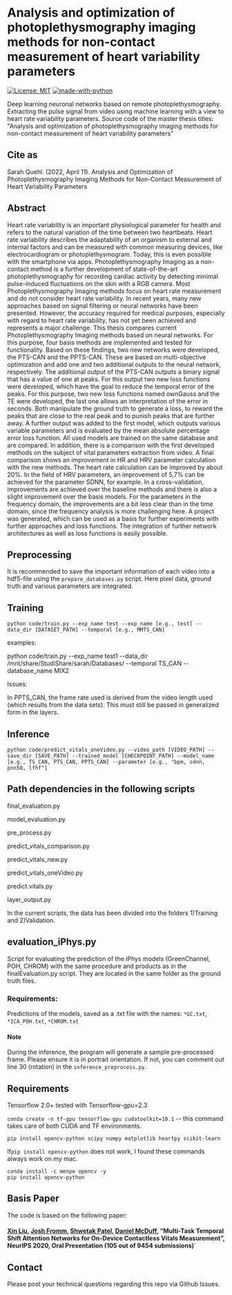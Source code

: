 # Analysis and optimization of photoplethysmography imaging methods for non-contact measurement of heart variability parameters

[![License: MIT](https://img.shields.io/badge/License-MIT-yellow.svg)](https://opensource.org/licenses/MIT)
[![made-with-python](https://img.shields.io/badge/Made%20with-Python-1f425f.svg)](https://www.python.org/)

Deep learning neuronal networks based on remote photoplethysmography. Extracting the pulse signal from video using machine learning with a view to heart rate variability parameters.
Source code of the master thesis titles: "Analysis and optimization of photoplethysmography imaging methods for non-contact measurement of heart variability parameters"

## Cite as

Sarah Quehl. (2022, April 11). Analysis and Optimization of Photoplethysmography Imaging Methods for Non-Contact Measurement of Heart Variability Parameters

## Abstract 
Heart rate variability is an important physiological parameter for health and refers to the natural
variation of the time between two heartbeats. Heart rate variability describes the adaptability of an
organism to external and internal factors and can be measured with common measuring devices, like
electrocardiogram or photoplethysmogram. Today, this is even possible with the smartphone via apps.
Photoplethysmography Imaging as a non-contact method is a further development of state-of-the-art
photoplethysmography for recording cardiac activity by detecting minimal pulse-induced fluctuations
on the skin with a RGB camera. Most Photoplethysmography Imaging methods focus on heart rate
measurement and do not consider heart rate variability. In recent years, many new approaches based
on signal filtering or neural networks have been presented. However, the accuracy required for medical
purposes, especially with regard to heart rate variability, has not yet been achieved and represents a
major challenge.
This thesis compares current Photoplethysmography Imaging methods based on neural networks. For
this purpose, four basis methods are implemented and tested for functionality. Based on these findings,
two new networks were developed, the PTS-CAN and the PPTS-CAN. These are based on multi-objective
optimization and add one and two additional outputs to the neural network, respectively. The additional
output of the PTS-CAN outputs a binary signal that has a value of one at peaks. For this output two new
loss functions were developed, which have the goal to reduce the temporal error of the peaks. For this
purpose, two new loss functions named ownGauss and the TE were developed, the last one allows an
interpretation of the error in seconds. Both manipulate the ground truth to generate a loss, to reward
the peaks that are close to the real peak and to punish peaks that are further away. A further output
was added to the first model, which outputs various variable parameters and is evaluated by the mean
absolute percentage error loss function. All used models are trained on the same database and are
compared. In addition, there is a comparison with the first developed methods on the subject of vital
parameters extraction from video. A final comparison shows an improvement in HR and HRV parameter
calculation with the new methods. The heart rate calculation can be improved by about 20%. In the field
of HRV parameters, an improvement of 5,7% can be achieved for the parameter SDNN, for example.
In a cross-validation, improvements are achieved over the baseline methods and there is also a slight
improvement over the basis models. For the parameters in the frequency domain, the improvements are
a bit less clear than in the time domain, since the frequency analysis is more challenging here.
A project was generated, which can be used as a basis for further experiments with further approaches
and loss functions. The integration of further network architectures as well as loss functions is easily
possible.

## Preprocessing
It is recommended to save the important information of each video into a hdf5-file using the `prepare_databases.py` script. Here pixel data, ground truth and various parameters are integrated.

## Training

`python code/train.py --exp_name test --exp_name [e.g., test] --data_dir [DATASET_PATH] --temporal [e.g., MMTS_CAN]`

examples:

python code/train.py --exp_name test1 --data_dir /mnt/share/StudiShare/sarah/Databases/ --temporal TS_CAN --database_name MIX2



Issues:

In PPTS_CAN, the frame rate used is derived from the video length used (which results from the data sets). This must still be passed in generalized form in the layers.

## Inference

`python code/predict_vitals_oneVideo.py --video_path [VIDEO_PATH] --save_dir [SAVE_PATH] --trained_model [CHECKPOINT_PATH]
        --model_name [e.g., TS_CAN, PTS_CAN, PPTS_CAN] --parameter [e.g., "bpm, sdnn, pnn50, lfhf"]`

## Path dependencies in the following scripts
final_evaluation.py

model_evaluation.py

pre_process.py

predict_vitals_comparison.py

predict_vitals_new.py

predict_vitals_oneVideo.py

predict.vitals.py

layer_output.py


In the current scripts, the data has been divided into the folders 1)Training and 2)Validation.

## evaluation_iPhys.py
Script for evaluating the prediction of the iPhys models (GreenChannel, POH, CHROM) with the same procedure and products as in the finalEvaluation.py script. They are located in the same folder as the ground truth files.

### Requirements:
Predictions of the models, saved as a .txt file with the names: `*GC.txt`, `*ICA_POH.txt`, `*CHROM.txt` 
#### Note

During the inference, the program will generate a sample pre-processed frame. Please ensure it is in portrait orientation. If not, you can comment out line 30 (rotation) in the `inference_preprocess.py`.


## Requirements


Tensorflow 2.0+
tested with Tensorflow-gpu=2.3

`conda create -n tf-gpu tensorflow-gpu cudatoolkit=10.1` -- this command takes care of both CUDA and TF environments.

`pip install opencv-python scipy numpy matplotlib heartpy scikit-learn`

If`pip install opencv-python` does not work, I found these commands always work on my mac.

```
conda install -c menpo opencv -y
pip install opencv-python
```


## Basis Paper
The code is based on the following paper:
#### [Xin Liu](https://homes.cs.washington.edu/~xliu0/), [Josh Fromm](https://www.linkedin.com/in/josh-fromm-2a4a2258/), [Shwetak Patel](https://ubicomplab.cs.washington.edu/members/), [Daniel McDuff](https://www.microsoft.com/en-us/research/people/damcduff/), “Multi-Task Temporal Shift Attention Networks for On-Device Contactless Vitals Measurement”, NeurIPS 2020, Oral Presentation (105 out of 9454 submissions)´

## Contact

Please post your technical questions regarding this repo via Github Issues.
